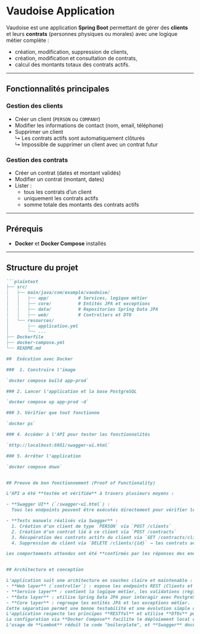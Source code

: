 #  Vaudoise Application

Vaudoise est une application **Spring Boot** permettant de gérer des **clients** et leurs **contrats** (personnes physiques ou morales) avec une logique métier complète :
- création, modification, suppression de clients,
- création, modification et consultation de contrats,
- calcul des montants totaux des contrats actifs.

---

##  Fonctionnalités principales

### Gestion des clients
- Créer un client (`PERSON` ou `COMPANY`)
- Modifier les informations de contact (nom, email, téléphone)
- Supprimer un client  
  ↳ Les contrats actifs sont automatiquement clôturés  
  ↳ Impossible de supprimer un client avec un contrat futur

###  Gestion des contrats
- Créer un contrat (dates et montant validés)
- Modifier un contrat (montant, dates)
- Lister :
  - tous les contrats d’un client
  - uniquement les contrats actifs
  - somme totale des montants des contrats actifs

---

##  Prérequis

- **Docker** et **Docker Compose** installés  

---

##  Structure du projet

```md
```plaintext
├── src/
│   ├── main/java/com/example/vaudoise/
│   │   ├── app/           # Services, logique métier
│   │   ├── core/          # Entités JPA et exceptions
│   │   ├── data/          # Repositories Spring Data JPA
│   │   ├── web/           # Controllers et DTO
│   └── resources/
│       ├── application.yml
│       └── ...
├── Dockerfile
├── docker-compose.yml
└── README.md

##  Exécution avec Docker

###  1. Construire l’image

`docker compose build app-prod`

### 2. Lancer l’application et la base PostgreSQL

`docker compose up app-prod -d`

### 3. Vérifier que tout fonctionne

`docker ps`

### 4. Accéder à l'API pour tester les fonctionnalités

`http://localhost:8081/swagger-ui.html`

### 5. Arrêter l’application

`docker compose down`


## Preuve de bon fonctionnement (Proof of Functionality)

L’API a été **testée et vérifiée** à travers plusieurs moyens :

- **Swagger UI** (`/swagger-ui.html`) :  
  Tous les endpoints peuvent être exécutés directement pour vérifier leur comportement en temps réel.

- **Tests manuels réalisés via Swagger** :
  1. Création d’un client de type `PERSON` via `POST /clients`  
  2. Création d’un contrat lié à ce client via `POST /contracts`  
  3. Récupération des contrats actifs du client via `GET /contracts/client/{clientId}/active`  
  4. Suppression du client via `DELETE /clients/{id}` → les contrats actifs sont automatiquement clôturés à la date du jour  

Les comportements attendus ont été **confirmés par les réponses des endpoints** (codes HTTP, messages d’erreur cohérents et mise à jour correcte des données).


## Architecture et conception

L’application suit une architecture en couches claire et maintenable :
- **Web layer** (`controller`) : expose les endpoints REST (Clients et Contrats) et gère les réponses HTTP.  
- **Service layer** : contient la logique métier, les validations (règles de création, modification, suppression) et l’orchestration des accès aux données.  
- **Data layer** : utilise Spring Data JPA pour interagir avec PostgreSQL via des repositories typés.  
- **Core layer** : regroupe les entités JPA et les exceptions métier.  
Cette séparation permet une bonne testabilité et une évolution simple des règles métier.  
L’application respecte les principes **RESTful** et utilise **DTOs** pour isoler la couche API des entités internes.  
La configuration via **Docker Compose** facilite le déploiement local et la portabilité entre environnements.  
L’usage de **Lombok** réduit le code "boilerplate", et **Swagger** documente automatiquement l’API.

